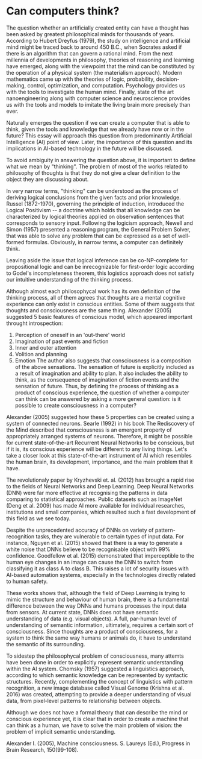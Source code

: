 Can computers think?
====================

The question whether an artificially created entity can have a thought has been asked by greatest philosophical minds for thousands of years. According to Hubert Dreyfus (1979), the study on intelligence and artificial mind might be traced back to around 450 B.C., when Socrates asked if there is an algorithm that can govern a rational mind. From the next millennia of developments in philosophy, theories of reasoning and learning have emerged, along with the viewpoint that the mind can be constituted by the operation of a physical system (the materialism approach). Modern mathematics came up with the theories of logic, probability, decision-making, control, optimization, and computation. Psychology provides us with the tools to investigate the human mind. Finally, state of the art nanoengineering along with computer science and neuroscience provides us with the tools and models to imitate the living brain more precisely than ever. 

Naturally emerges the question if we can create a computer that is able to think, given the tools and knowledge that we already have now or in the future? This essay will approach this question from predominantly Artificial Intelligence (AI) point of view. Later, the importance of this question and its implications in AI-based technology in the future will be discussed.

To avoid ambiguity in answering the question above, it is important to define what we mean by "thinking". The problem of most of the works related to philosophy of thoughts is that they do not give a clear definition to the object they are discussing about.

In very narrow terms, "thinking" can be understood as the process of deriving logical conclusions from the given facts and prior knowledge. Russel (1872-1970), governing the principle of induction, introduced the Logical Positivism -- a doctrine which holds that all knowledge can be characterized by logical theories applied on observation sentences that corresponds to sensory input. Following the logicism approach, Newell and Simon (1957) presented a reasoning program, the General Problem Solver, that was able to solve any problem that can be expressed as a set of well-formed formulas. Obviously, in narrow terms, a computer can definitely think.

Leaving aside the issue that logical inference can be co-NP-complete for propositional logic and can be inrecognizable for first-order logic according to Godel's incompleteness theorem, this logistics approach does not satisfy our intuitive understanding of the thinking process. 

Although almost each philosophycal work has its own definition of the thinking process, all of them agrees that thoughts are a mental cognitive experience can only exist in conscious entities. Some of them suggests that thoughts and consciousness are the same thing. Alexander (2005) suggested 5 basic features of conscious model, which appeared important throught introspection:
1. Perception of oneself in an 'out-there' world
2. Imagination of past events and fiction
3. Inner and outer attention
4. Volition and planning
5. Emotion
The author also suggests that consciousness is a composition of the above sensations. The sensation of future is explicitly included as a result of imagination and ability to plan. It also includes the ability to think, as the consequence of imagination of fiction events and the sensation of future. Thus, by defining the process of thinking as a product of conscious experience, the question of whether a computer can think can be answered by asking a more general question: is it possible to create consciousness in a computer?

Alexander (2005) suggested how these 5 properties can be created using a system of connected neurons. Searle (1992) in his book The Rediscovery of the Mind described that consciousness is an emergent property of appropriately arranged systems of neurons. Therefore, it might be possible for current state-of-the-art Recurrent Neural Networks to be conscious, but if it is, its conscious experience will be different to any living things. Let's take a closer look at this state-of-the-art instrument of AI which resembles the human brain, its development, importance, and the main problem that it have.

The revolutionaly paper by Kryzhevski et. al. (2012) has brought a rapid rise to the fields of Neural Networks and Deep Learning. Deep Neural Networks (DNN) were far more effective at recognising the patterns in data comparing to statistical approaches. Public datasets such as ImageNet (Deng et al. 2009) has made AI more available for individual researches, institutions and small companies, which resulted such a fast development of this field as we see today. 

Despite the unprecedented accuracy of DNNs on variety of pattern-recognition tasks, they are vulnerable to certain types of input data. For instance, Nguyen et al. (2015) showed that there is a way to generate a white noise that DNNs believe to be recognisable object with 99% confidence. Goodfellow et al. (2015) demonstrated that imperceptible to the human eye changes in an image can cause the DNN to switch from classifying it as class A to class B. This raises a lot of security issues with AI-based automation systems, especially in the technologies directly related to human safety.

These works shows that, although the field of Deep Learning is trying to mimic the structure and behaviour of human brain, there is a fundamental difference between the way DNNs and humans processes the input data from sensors. At current state, DNNs does not have semantic understanding of data (e.g. visual objects). A full, par-human level of understanding of semantic information, ultimately, requires a certain sort of consciousness. Since thoughts are a product of consciousness, for a system to think the same way humans or animals do, it have to understand the semantic of its surrounding.

To sidestep the philosophycal problem of consciousness, many attemts have been done in order to explicitly represent semantic understanding within the AI system. Chomsky (1957) suggested a linguistics approach, according to which semantic knowledge can be represented by syntactic structures. Recently, complementing the concept of linguistics with pattern recognition, a new image database called Visual Genome (Krishna et al. 2016) was created, attempting to provide a deeper understanding of visual data, from pixel-level patterns to relationship between objects.

Although we does not have a formal theory that can describe the mind or conscious experience yet, it is clear that in order to create a machine that can think as a human, we have to solve the main problem of vision: the problem of implicit semantic understanding.



Alexander I. (2005), Machine consciousness. S. Laureys (Ed.), Progress in Brain Research, 150(99-108).
